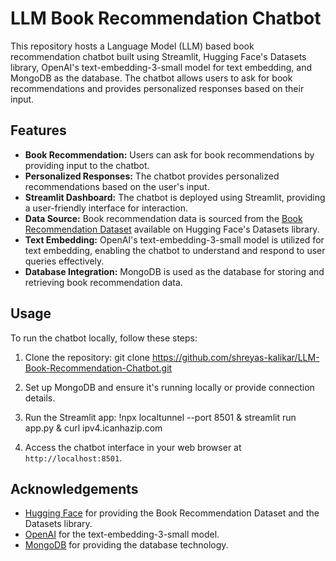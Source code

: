 # LLM Book Recommendation Chatbot

This repository hosts a Language Model (LLM) based book recommendation chatbot built using Streamlit, Hugging Face's Datasets library, OpenAI's text-embedding-3-small model for text embedding, and MongoDB as the database. The chatbot allows users to ask for book recommendations and provides personalized responses based on their input.

## Features

- **Book Recommendation:** Users can ask for book recommendations by providing input to the chatbot.
- **Personalized Responses:** The chatbot provides personalized recommendations based on the user's input.
- **Streamlit Dashboard:** The chatbot is deployed using Streamlit, providing a user-friendly interface for interaction.
- **Data Source:** Book recommendation data is sourced from the [Book Recommendation Dataset](https://huggingface.co/datasets/egecandrsn/book_recommendation) available on Hugging Face's Datasets library.
- **Text Embedding:** OpenAI's text-embedding-3-small model is utilized for text embedding, enabling the chatbot to understand and respond to user queries effectively.
- **Database Integration:** MongoDB is used as the database for storing and retrieving book recommendation data.

## Usage

To run the chatbot locally, follow these steps:

1. Clone the repository:
git clone https://github.com/shreyas-kalikar/LLM-Book-Recommendation-Chatbot.git

2. Set up MongoDB and ensure it's running locally or provide connection details.

3. Run the Streamlit app:
   !npx localtunnel --port 8501 & streamlit run app.py & curl ipv4.icanhazip.com
   
5. Access the chatbot interface in your web browser at `http://localhost:8501`.

## Acknowledgements

- [Hugging Face](https://huggingface.co/) for providing the Book Recommendation Dataset and the Datasets library.
- [OpenAI](https://openai.com/) for the text-embedding-3-small model.
- [MongoDB](https://www.mongodb.com/) for providing the database technology.
